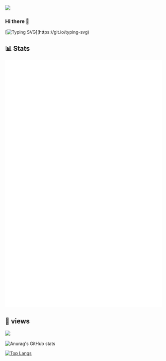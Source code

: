 <img src="https://user-images.githubusercontent.com/73097560/115834477-dbab4500-a447-11eb-908a-139a6edaec5c.gif">


### Hi there 👋

[![Typing SVG](https://readme-typing-svg.herokuapp.com?color=1FF72F&center=true&vCenter=true&lines=Hello%2C+My+Name+Is+Moshe!)](https://git.io/typing-svg)


<!--
**moshe-coh/moshe-coh** is a ✨ _special_ ✨ repository because its `README.md` (this file) appears on your GitHub profile.

Here are some ideas to get you started:

- 🔭 I’m currently working on ...
- 🌱 I’m currently learning ...
- 👯 I’m looking to collaborate on ...
- 🤔 I’m looking for help with ...
- 💬 Ask me about ...
- 📫 How to reach me: ...
- 😄 Pronouns: ...
- ⚡ Fun fact: ...
-->

## 📊 Stats
[![Metrics](https://github.com/moshe-coh/moshe-coh/raw/main/github-metrics.svg)](https://github.com/moshe-coh)

## 👀 views
![](https://komarev.com/ghpvc/?username=moshe-coh)

![Anurag's GitHub stats](https://github-readme-stats.vercel.app/api?username=moshe-coh&theme=highcontrast&show_icons=true)


[![Top Langs](https://github-readme-stats.vercel.app/api/top-langs/?username=moshe-coh)](https://github.com/anuraghazra/github-readme-stats)

